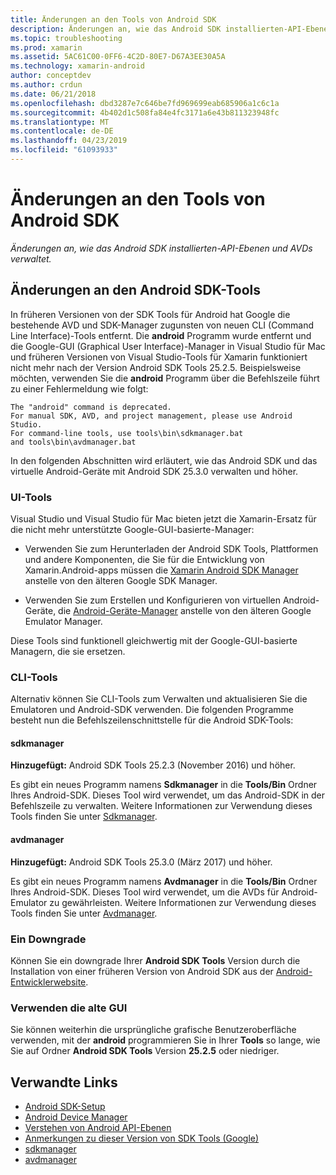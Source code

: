 ```yaml
---
title: Änderungen an den Tools von Android SDK
description: Änderungen an, wie das Android SDK installierten-API-Ebenen und AVDs verwaltet.
ms.topic: troubleshooting
ms.prod: xamarin
ms.assetid: 5AC61C00-0FF6-4C2D-80E7-D67A3EE30A5A
ms.technology: xamarin-android
author: conceptdev
ms.author: crdun
ms.date: 06/21/2018
ms.openlocfilehash: dbd3287e7c646be7fd969699eab685906a1c6c1a
ms.sourcegitcommit: 4b402d1c508fa84e4fc3171a6e43b811323948fc
ms.translationtype: MT
ms.contentlocale: de-DE
ms.lasthandoff: 04/23/2019
ms.locfileid: "61093933"
---
```

# <a name="changes-to-the-android-sdk-tooling"></a>Änderungen an den Tools von Android SDK

_Änderungen an, wie das Android SDK installierten-API-Ebenen und AVDs verwaltet._

## <a name="changes-to-android-sdk-tooling"></a>Änderungen an den Android SDK-Tools

In früheren Versionen von der SDK Tools für Android hat Google die bestehende AVD und SDK-Manager zugunsten von neuen CLI (Command Line Interface)-Tools entfernt. Die **android** Programm wurde entfernt und die Google-GUI (Graphical User Interface)-Manager in Visual Studio für Mac und früheren Versionen von Visual Studio-Tools für Xamarin funktioniert nicht mehr nach der Version Android SDK Tools 25.2.5. Beispielsweise möchten, verwenden Sie die **android** Programm über die Befehlszeile führt zu einer Fehlermeldung wie folgt:

```shell
The "android" command is deprecated.
For manual SDK, AVD, and project management, please use Android Studio.
For command-line tools, use tools\bin\sdkmanager.bat
and tools\bin\avdmanager.bat
```

In den folgenden Abschnitten wird erläutert, wie das Android SDK und das virtuelle Android-Geräte mit Android SDK 25.3.0 verwalten und höher.

### <a name="ui-tools"></a>UI-Tools

Visual Studio und Visual Studio für Mac bieten jetzt die Xamarin-Ersatz für die nicht mehr unterstützte Google-GUI-basierte-Manager:

-   Verwenden Sie zum Herunterladen der Android SDK Tools, Plattformen und andere Komponenten, die Sie für die Entwicklung von Xamarin.Android-apps müssen die [Xamarin Android SDK Manager](~/android/get-started/installation/android-sdk.md) anstelle von den älteren Google SDK Manager.

-   Verwenden Sie zum Erstellen und Konfigurieren von virtuellen Android-Geräte, die [Android-Geräte-Manager](~/android/get-started/installation/android-emulator/device-manager.md) anstelle von den älteren Google Emulator Manager.

Diese Tools sind funktionell gleichwertig mit der Google-GUI-basierte Managern, die sie ersetzen.

### <a name="cli-tools"></a>CLI-Tools

Alternativ können Sie CLI-Tools zum Verwalten und aktualisieren Sie die Emulatoren und Android-SDK verwenden. Die folgenden Programme besteht nun die Befehlszeilenschnittstelle für die Android SDK-Tools:

#### <a name="sdkmanager"></a>sdkmanager

**Hinzugefügt:** Android SDK Tools 25.2.3 (November 2016) und höher.

Es gibt ein neues Programm namens **Sdkmanager** in die **Tools/Bin** Ordner Ihres Android-SDK. Dieses Tool wird verwendet, um das Android-SDK in der Befehlszeile zu verwalten. Weitere Informationen zur Verwendung dieses Tools finden Sie unter [Sdkmanager](https://developer.android.com/studio/command-line/sdkmanager.html).

#### <a name="avdmanager"></a>avdmanager

**Hinzugefügt:** Android SDK Tools 25.3.0 (März 2017) und höher.

Es gibt ein neues Programm namens **Avdmanager** in die **Tools/Bin** Ordner Ihres Android-SDK. Dieses Tool wird verwendet, um die AVDs für Android-Emulator zu gewährleisten. Weitere Informationen zur Verwendung dieses Tools finden Sie unter [Avdmanager](https://developer.android.com/studio/command-line/avdmanager.html).

### <a name="downgrading"></a>Ein Downgrade

Können Sie ein downgrade Ihrer **Android SDK Tools** Version durch die Installation von einer früheren Version von Android SDK aus der [Android-Entwicklerwebsite](https://developer.android.com/studio/index.html).

### <a name="using-the-old-gui"></a>Verwenden die alte GUI

Sie können weiterhin die ursprüngliche grafische Benutzeroberfläche verwenden, mit der **android** programmieren Sie in Ihrer **Tools** so lange, wie Sie auf Ordner **Android SDK Tools** Version **25.2.5**  oder niedriger.


## <a name="related-links"></a>Verwandte Links

- [Android SDK-Setup](~/android/get-started/installation/android-sdk.md)
- [Android Device Manager](~/android/get-started/installation/android-emulator/device-manager.md)
- [Verstehen von Android API-Ebenen](~/android/app-fundamentals/android-api-levels.md)
- [Anmerkungen zu dieser Version von SDK Tools (Google)](https://developer.android.com/studio/releases/sdk-tools.html)
- [sdkmanager](https://developer.android.com/studio/command-line/sdkmanager.html)
- [avdmanager](https://developer.android.com/studio/command-line/avdmanager.html)
